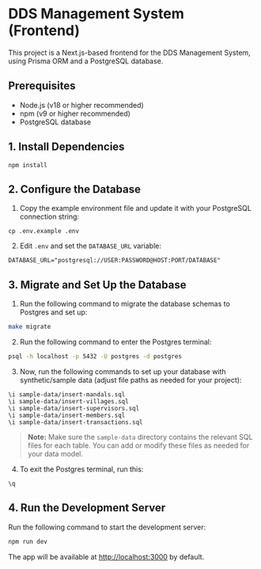 # DDS Management System (Frontend)

This project is a Next.js-based frontend for the DDS Management System, using Prisma ORM and a PostgreSQL database.

## Prerequisites

- Node.js (v18 or higher recommended)
- npm (v9 or higher recommended)
- PostgreSQL database

## 1. Install Dependencies

```
npm install
```

## 2. Configure the Database

1. Copy the example environment file and update it with your PostgreSQL connection string:

```
cp .env.example .env
```

2. Edit `.env` and set the `DATABASE_URL` variable:

```
DATABASE_URL="postgresql://USER:PASSWORD@HOST:PORT/DATABASE"
```

## 3. Migrate and Set Up the Database

1. Run the following command to migrate the database schemas to Postgres and set up:

```bash
make migrate
```

2. Run the following command to enter the Postgres terminal:

```bash
psql -h localhost -p 5432 -U postgres -d postgres
```

3. Now, run the following commands to set up your database with synthetic/sample data (adjust file paths as needed for your project):

```
\i sample-data/insert-mandals.sql
\i sample-data/insert-villages.sql
\i sample-data/insert-supervisors.sql
\i sample-data/insert-members.sql
\i sample-data/insert-transactions.sql
```

> **Note:** Make sure the `sample-data` directory contains the relevant SQL files for each table. You can add or modify these files as needed for your data model.

4. To exit the Postgres terminal, run this:

```
\q
```

## 4. Run the Development Server

Run the following command to start the development server:

```bash
npm run dev
```

The app will be available at [http://localhost:3000](http://localhost:3000) by default.